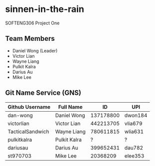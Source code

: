 # sinnen-in-the-rain
SOFTENG306 Project One

## Team Members
* Daniel Wong (Leader)
* Victor Lian
* Wayne Liang
* Pulkit Kalra
* Darius Au
* Mike Lee

## Git Name Service (GNS)
| Github Username | Full Name | ID | UPI |
| --- | --- | --- | --- |
| dan-wong | Daniel Wong | 137178800 | dwon184 |
| victorlian | Victor Lian | 442213705 | vlia679 |
| TacticalSandwich | Wayne Liang | 780611815 | wlia631 |
| pulkitkalra | Pulkit Kalra | ? | ? |
| dariusau | Darius Au | 399652431 | dau782 |
| st970703 | Mike Lee | 20368209 | elee353 |
